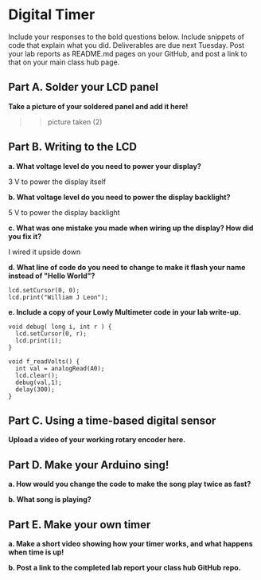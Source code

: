 # Digital Timer
 
Include your responses to the bold questions below. Include snippets of code that explain what you did. Deliverables are due next Tuesday. Post your lab reports as README.md pages on your GitHub, and post a link to that on your main class hub page.

## Part A. Solder your LCD panel

**Take a picture of your soldered panel and add it here!**

>> picture taken (2)

## Part B. Writing to the LCD
 
**a. What voltage level do you need to power your display?**

3 V to power the display itself

**b. What voltage level do you need to power the display backlight?**

5 V to power the display backlight
   
**c. What was one mistake you made when wiring up the display? How did you fix it?**

I wired it upside down

**d. What line of code do you need to change to make it flash your name instead of "Hello World"?**
```
lcd.setCursor(0, 0);
lcd.print("William J Leon");
```
 
**e. Include a copy of your Lowly Multimeter code in your lab write-up.**

```
void debug( long i, int r ) {
  lcd.setCursor(0, r);
  lcd.print(i);
}

void f_readVolts() {
  int val = analogRead(A0);
  lcd.clear();
  debug(val,1);
  delay(300);
}
```


## Part C. Using a time-based digital sensor

**Upload a video of your working rotary encoder here.**


## Part D. Make your Arduino sing!

**a. How would you change the code to make the song play twice as fast?**
 
**b. What song is playing?**


## Part E. Make your own timer

**a. Make a short video showing how your timer works, and what happens when time is up!**

**b. Post a link to the completed lab report your class hub GitHub repo.**
